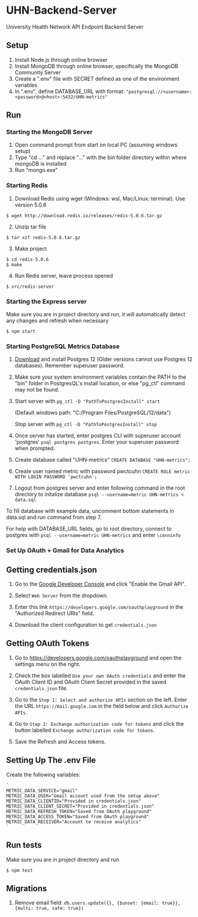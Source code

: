 # UHN-Backend-Server

University Health Network API Endpoint Backend Server

## Setup

1. Install Node.js through online browser
2. Install MongoDB through online browser, specifically the MongoDB Community Server
3. Create a ".env" file with SECRET defined as one of the environment variables
4. In ".env", define DATABASE_URL with format: `"postgresql://<username>:<password>@<host>:5432/UHN-metrics"`

## Run

### Starting the MongoDB Server

1. Open command prompt from start on local PC (assuming windows setup)
2. Type "cd ..." and replace "..." with the bin folder directory within where mongoDB is installed
3. Run "mongo.exe"

### Starting Redis

1. Download Redis using wget (Windows: wsl, Mac/Linux: terminal). Use version 5.0.6

```(bash)
$ wget http://download.redis.io/releases/redis-5.0.6.tar.gz
```

2. Unzip tar file

```(bash)
$ tar xzf redis-5.0.6.tar.gz
```

3. Make project

```(bash)
$ cd redis-5.0.6
$ make
```

4. Run Redis server, leave process opened

```(bash)
$ src/redis-server
```

### Starting the Express server

Make sure you are in project directory and run, it will automatically detect any changes and refresh when necessary

```(bash)
$ npm start
```

### Starting PostgreSQL Metrics Database
1. [Download](https://www.postgresql.org/download/) and install Postgres 12 (Older versions cannot use Postgres 12 databases). Remember superuser password.

2. Make sure your system environment variables contain the PATH to the "bin" folder in PostgresQL's install location, or else "pg_ctl" command may not be found.

3. Start server with `pg_ctl -D "PathToPostgresInstall" start` 

    (Default windows path: "C:/Program Files/PostgreSQL/12/data")

    Stop server with `pg_ctl -D "PathToPostgresInstall" stop`

4. Once server has started, enter postgres CLI with superuser account 'postgres' `psql postgres postgres`. Enter your superuser password when prompted. 

5. Create database called "UHN-metrics" `CREATE DATABASE "UHN-metrics";`

6. Create user named metric with password pwctcuhn `CREATE ROLE metric WITH LOGIN PASSWORD 'pwctcuhn';`

7. Logout from postgres server and enter following command in the root directory to initalize database `psql --username=metric UHN-metrics < data.sql`

To fill database with example data, uncomment bottom statements in data.sql and run command from step 7.

For help with DATABASE_URL fields, go to root directory, connect to postgres with `psql --username=metric UHN-metrics` and enter `\conninfo`


### Set Up OAuth + Gmail for Data Analytics
## Getting credentials.json
1. Go to the [Google Developer Console](https://developers.google.com/gmail/api/quickstart/nodejs) and click "Enable the Gmail API".

2. Select `Web Server` from the dropdown.

3. Enter this link `https://developers.google.com/oauthplayground` in the "Authorized Redirect URIs" field.

4. Download the client configuration to get `credentials.json`

## Getting OAuth Tokens

1. Go to https://developers.google.com/oauthplayground and open the settings menu on the right.

2. Check the box labelled `Use your own OAuth credentials` and enter the OAuth Client ID and OAuth Client Secret provided in the saved `credentials.json` file.

3. Go to the `Step 1: Select and authorize APIs` section on the left. Enter the URL `https://mail.google.com` in the field below and click `Authorize APIs`.

4. Go to `Step 2: Exchange authorization code for tokens` and click the button labelled `Exchange authorization code for tokens`.

5. Save the Refresh and Access tokens.

## Setting Up The .env File

Create the following variables:

    `
    METRIC_DATA_SERVICE="gmail"
    METRIC_DATA_USER="Gmail account used from the setup above"
    METRIC_DATA_CLIENTID="Provided in credentials.json" 
    METRIC_DATA_CLIENT_SECRET="Provided in credentials.json"
    METRIC_DATA_REFRESH_TOKEN="Saved from OAuth playground"
    METRIC_DATA_ACCESS_TOKEN="Saved from OAuth playground"
    METRIC_DATA_RECEIVER="Account to receive analytics"
    `

## Run tests

Make sure you are in project directory and run

```(bash)
$ npm test
```

## Migrations

1. Remove email field: `db.users.update({}, {$unset: {email: true}}, {multi: true, safe: true}) `
